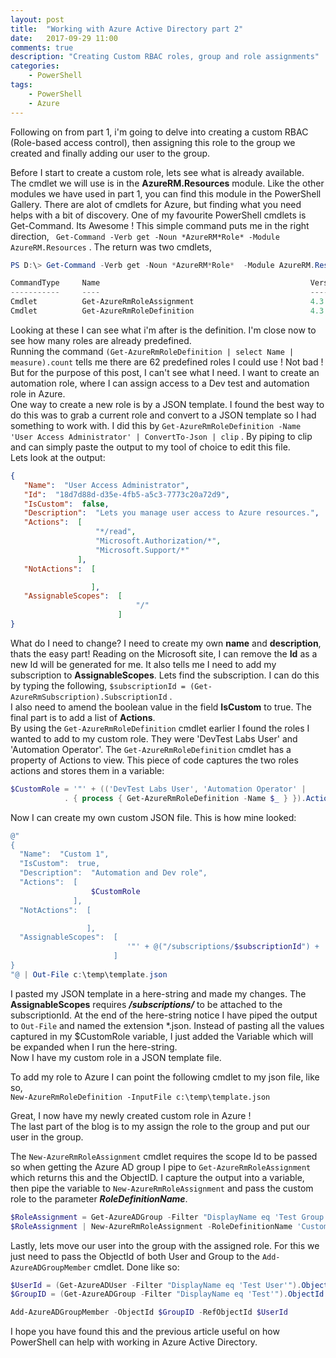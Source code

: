 ```yaml
---
layout: post
title:  "Working with Azure Active Directory part 2"
date:   2017-09-29 11:00
comments: true
description: "Creating Custom RBAC roles, group and role assignments"
categories: 
    - PowerShell
tags: 
    - PowerShell
    - Azure
---
```


Following on from part 1, i'm going to delve into creating a custom RBAC (Role-based access control), then assigning this role to the group we created and finally adding our user to the group.

Before I start to create a custom role, lets see what is already available.  
The cmdlet we will use is in the **AzureRM.Resources** module. Like the other modules we have used in part 1, you can find this module in the PowerShell Gallery. There are alot of cmdlets for Azure, but finding what you need helps with a bit of discovery. One of my favourite PowerShell cmdlets is Get-Command. Its Awesome ! This simple command puts me in the right direction, ``` Get-Command -Verb get -Noun *AzureRM*Role* -Module AzureRM.Resources```  . The return was two cmdlets,  

```powershell
PS D:\> Get-Command -Verb get -Noun *AzureRM*Role*  -Module AzureRM.Resources

CommandType     Name                                               Version    Source
-----------     ----                                               -------    ------
Cmdlet          Get-AzureRmRoleAssignment                          4.3.1      AzureRM.Resources
Cmdlet          Get-AzureRmRoleDefinition                          4.3.1      AzureRM.Resources
```
Looking at these I can see what i'm after is the definition. I'm close now to see how many roles are already predefined.  
Running the command ```(Get-AzureRmRoleDefinition | select Name | measure).count``` tells me there are 62 predefined roles I could use ! Not bad !  
But for the purpose of this post, I can't see what I need. I want to create an automation role, where I can assign access to a Dev test and automation role in Azure.  
 One way to create a new role is by a JSON template. I found the best way to do this was to grab a current role and convert to a JSON template so I had something to work with. I did this by ```Get-AzureRmRoleDefinition -Name 'User Access Administrator' | ConvertTo-Json | clip``` . By piping to clip and can simply paste the output to my tool of choice to edit this file.   
 Lets look at the output:  

 ```json
 {
    "Name":  "User Access Administrator",
    "Id":  "18d7d88d-d35e-4fb5-a5c3-7773c20a72d9",
    "IsCustom":  false,
    "Description":  "Lets you manage user access to Azure resources.",
    "Actions":  [
                    "*/read",
                    "Microsoft.Authorization/*",
                    "Microsoft.Support/*"
                ],
    "NotActions":  [

                   ],
    "AssignableScopes":  [
                             "/"
                         ]
}
```

What do I need to change? I need to create my own **name** and **description**, thats the easy part! Reading on the Microsoft site, I can remove the **Id** as a new Id will be generated for me. It also tells me I need to add my subscription to **AssignableScopes**. Lets find the subscription. I can do this by typing the following, ```$subscriptionId = (Get-AzureRmSubscription).SubscriptionId``` .  
I also need to amend the boolean value in the field **IsCustom** to true. The final part is to add a list of **Actions**.  
By using the ```Get-AzureRmRoleDefinition``` cmdlet earlier I found the roles I wanted to add to my custom role. They were 'DevTest Labs User' and 'Automation Operator'. The ```Get-AzureRmRoleDefinition``` cmdlet has a property of Actions to view. This piece of code captures the two roles actions and stores them in a variable:  
```powershell
$CustomRole = '"' + (('DevTest Labs User', 'Automation Operator' | 
            . { process { Get-AzureRmRoleDefinition -Name $_ } }).Actions -join """,`r`n""") + '"'
```

Now I can create my own custom JSON file. This is how mine looked:  

```Powershell
@"
{
  "Name":  "Custom 1",
  "IsCustom":  true,
  "Description":  "Automation and Dev role",
  "Actions":  [
                  $CustomRole
              ],
  "NotActions":  [

                 ],
  "AssignableScopes":  [
                          '"' + @("/subscriptions/$subscriptionId") + '"'
                       ]
}
"@ | Out-File c:\temp\template.json
```

I pasted my JSON template in a here-string and made my changes. The **AssignableScopes** requires ***/subscriptions/*** to be attached to the subscriptionId. At the end of the here-string notice I have piped the output to ```Out-File``` and named the extension *.json. Instead of pasting all the values captured in my $CustomRole variable, I just added the Variable which will be expanded when I run the here-string.  
Now I have my custom role in a JSON template file.

To add my role to Azure I can point the following cmdlet to my json file, like so,  
```New-AzureRmRoleDefinition -InputFile c:\temp\template.json```

Great, I now have my newly created custom role in Azure !  
The last part of the blog is to my assign the role to the group and put our user in the group.

The ```New-AzureRmRoleAssignment``` cmdlet requires the scope Id to be passed so when getting the Azure AD group I pipe to ```Get-AzureRmRoleAssignment``` which returns this and the ObjectID. I capture the output into a variable, then pipe the variable to ```New-AzureRmRoleAssignment``` and pass the custom role to the parameter ***RoleDefinitionName***.  

```powershell
$RoleAssignment = Get-AzureADGroup -Filter "DisplayName eq 'Test Group'" | Get-AzureRmRoleAssignment # contains object ID and Scope
$RoleAssignment | New-AzureRmRoleAssignment -RoleDefinitionName 'Custom 1'
```

Lastly, lets move our user into the group with the assigned role. For this we just need to pass the ObjectId of both User and Group to the ```Add-AzureADGroupMember``` cmdlet. Done like so:  

```powershell
$UserId = (Get-AzureADUser -Filter "DisplayName eq 'Test User'").ObjectId
$GroupID = (Get-AzureADGroup -Filter "DisplayName eq 'Test'").ObjectId

Add-AzureADGroupMember -ObjectId $GroupID -RefObjectId $UserId
```

I hope you have found this and the previous article useful on how PowerShell can help with working in Azure Active Directory.

